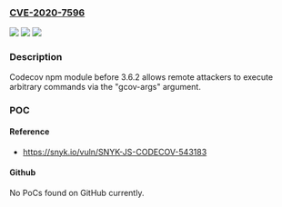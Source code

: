 ### [CVE-2020-7596](https://cve.mitre.org/cgi-bin/cvename.cgi?name=CVE-2020-7596)
![](https://img.shields.io/static/v1?label=Product&message=codecov%20npm%20module&color=blue)
![](https://img.shields.io/static/v1?label=Version&message=All%20versions%20prior%20to%20version%203.6.2%20&color=brightgreen)
![](https://img.shields.io/static/v1?label=Vulnerability&message=Command%20Injection&color=brightgreen)

### Description

Codecov npm module before 3.6.2 allows remote attackers to execute arbitrary commands via the "gcov-args" argument.

### POC

#### Reference
- https://snyk.io/vuln/SNYK-JS-CODECOV-543183

#### Github
No PoCs found on GitHub currently.

